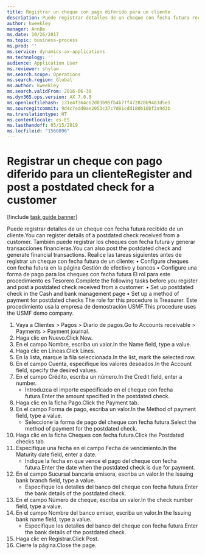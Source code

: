```yaml
---
title: Registrar un cheque con pago diferido para un cliente
description: Puede registrar detalles de un cheque con fecha futura recibido de un cliente.
author: kweekley
manager: AnnBe
ms.date: 10/26/2017
ms.topic: business-process
ms.prod: ''
ms.service: dynamics-ax-applications
ms.technology: ''
audience: Application User
ms.reviewer: shylaw
ms.search.scope: Operations
ms.search.region: Global
ms.author: kweekley
ms.search.validFrom: 2016-06-30
ms.dyn365.ops.version: AX 7.0.0
ms.openlocfilehash: 131e4f364c62d03b95fb4b77f472828b9483d5e1
ms.sourcegitcommit: 9d4c7edd0ae2053c37c7d81cdd180b16bf3a9d3b
ms.translationtype: HT
ms.contentlocale: es-ES
ms.lasthandoff: 05/15/2019
ms.locfileid: "1566096"
---
```

# <a name="register-and-post-a-postdated-check-for-a-customer"></a><span data-ttu-id="5b621-103">Registrar un cheque con pago diferido para un cliente</span><span class="sxs-lookup"><span data-stu-id="5b621-103">Register and post a postdated check for a customer</span></span>

[!include [task guide banner](../../includes/task-guide-banner.md)]

<span data-ttu-id="5b621-104">Puede registrar detalles de un cheque con fecha futura recibido de un cliente.</span><span class="sxs-lookup"><span data-stu-id="5b621-104">You can register details of a postdated check received from a customer.</span></span> <span data-ttu-id="5b621-105">También puede registrar los cheques con fecha futura y generar transacciones financieras.</span><span class="sxs-lookup"><span data-stu-id="5b621-105">You can also post the postdated check and generate financial transactions.</span></span>   <span data-ttu-id="5b621-106">Realice las tareas siguientes antes de registrar un cheque con fecha futura de un cliente:   • Configure cheques con fecha futura en la página Gestión de efectivo y bancos • Configure una forma de pago para los cheques con fecha futura   El rol para este procedimiento es Tesorero.</span><span class="sxs-lookup"><span data-stu-id="5b621-106">Complete the following tasks before you register and post a postdated check received from a customer:   • Set up postdated check in the Cash and bank management page • Set up a method of payment for postdated checks   The role for this procedure is Treasurer.</span></span> <span data-ttu-id="5b621-107">Este procedimiento usa la empresa de demostración USMF.</span><span class="sxs-lookup"><span data-stu-id="5b621-107">This procedure uses the USMF demo company.</span></span>

1. <span data-ttu-id="5b621-108">Vaya a Clientes > Pagos > Diario de pagos.</span><span class="sxs-lookup"><span data-stu-id="5b621-108">Go to Accounts receivable > Payments > Payment journal.</span></span>
2. <span data-ttu-id="5b621-109">Haga clic en Nuevo.</span><span class="sxs-lookup"><span data-stu-id="5b621-109">Click New.</span></span>
3. <span data-ttu-id="5b621-110">En el campo Nombre, escriba un valor.</span><span class="sxs-lookup"><span data-stu-id="5b621-110">In the Name field, type a value.</span></span>
4. <span data-ttu-id="5b621-111">Haga clic en Líneas.</span><span class="sxs-lookup"><span data-stu-id="5b621-111">Click Lines.</span></span>
5. <span data-ttu-id="5b621-112">En la lista, marque la fila seleccionada.</span><span class="sxs-lookup"><span data-stu-id="5b621-112">In the list, mark the selected row.</span></span>
6. <span data-ttu-id="5b621-113">En el campo Cuenta, especifique los valores deseados.</span><span class="sxs-lookup"><span data-stu-id="5b621-113">In the Account field, specify the desired values.</span></span>
7. <span data-ttu-id="5b621-114">En el campo Crédito, escriba un número.</span><span class="sxs-lookup"><span data-stu-id="5b621-114">In the Credit field, enter a number.</span></span>
    * <span data-ttu-id="5b621-115">Introduzca el importe especificado en el cheque con fecha futura.</span><span class="sxs-lookup"><span data-stu-id="5b621-115">Enter the amount specified in the postdated check.</span></span>  
8. <span data-ttu-id="5b621-116">Haga clic en la ficha Pago.</span><span class="sxs-lookup"><span data-stu-id="5b621-116">Click the Payment tab.</span></span>
9. <span data-ttu-id="5b621-117">En el campo Forma de pago, escriba un valor.</span><span class="sxs-lookup"><span data-stu-id="5b621-117">In the Method of payment field, type a value.</span></span>
    * <span data-ttu-id="5b621-118">Seleccione la forma de pago del cheque con fecha futura.</span><span class="sxs-lookup"><span data-stu-id="5b621-118">Select the method of payment for the postdated check.</span></span>  
10. <span data-ttu-id="5b621-119">Haga clic en la ficha Cheques con fecha futura.</span><span class="sxs-lookup"><span data-stu-id="5b621-119">Click the Postdated checks tab.</span></span>
11. <span data-ttu-id="5b621-120">Especifique una fecha en el campo Fecha de vencimiento.</span><span class="sxs-lookup"><span data-stu-id="5b621-120">In the Maturity date field, enter a date.</span></span>
    * <span data-ttu-id="5b621-121">Indique la fecha en que vence el pago del cheque con fecha futura.</span><span class="sxs-lookup"><span data-stu-id="5b621-121">Enter the date when the postdated check is due for payment.</span></span>  
12. <span data-ttu-id="5b621-122">En el campo Sucursal bancaria emisora, escriba un valor.</span><span class="sxs-lookup"><span data-stu-id="5b621-122">In the Issuing bank branch field, type a value.</span></span>
    * <span data-ttu-id="5b621-123">Especifique los detalles del banco del cheque con fecha futura.</span><span class="sxs-lookup"><span data-stu-id="5b621-123">Enter the bank details of the postdated check.</span></span>  
13. <span data-ttu-id="5b621-124">En el campo Número de cheque, escriba un valor.</span><span class="sxs-lookup"><span data-stu-id="5b621-124">In the check number field, type a value.</span></span>
14. <span data-ttu-id="5b621-125">En el campo Nombre del banco emisor, escriba un valor.</span><span class="sxs-lookup"><span data-stu-id="5b621-125">In the Issuing bank name field, type a value.</span></span>
    * <span data-ttu-id="5b621-126">Especifique los detalles del banco del cheque con fecha futura.</span><span class="sxs-lookup"><span data-stu-id="5b621-126">Enter the bank details of the postdated check.</span></span>  
15. <span data-ttu-id="5b621-127">Haga clic en Registrar.</span><span class="sxs-lookup"><span data-stu-id="5b621-127">Click Post.</span></span>
16. <span data-ttu-id="5b621-128">Cierre la página.</span><span class="sxs-lookup"><span data-stu-id="5b621-128">Close the page.</span></span>

